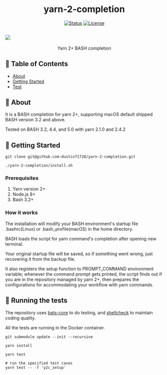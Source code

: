 <h1 align="center">yarn-2-completion</h1>

<div align="center">

[![Status](https://img.shields.io/badge/status-active-success.svg)](https://img.shields.io/github/workflow/status/dustin71728/yarn-2-completion/default)
[![License](https://img.shields.io/badge/license-MIT-blue.svg)](/LICENSE)

</div>

## <a href="https://asciinema.org/a/422312" target="_blank"><img src="https://asciinema.org/a/422312.svg" /></a>

<p align="center"> Yarn 2+ BASH completion
    <br> 
</p>

## 📝 Table of Contents

- [About](#about)
- [Getting Started](#getting_started)
- [Test](#test)

## 🧐 About <a name = "about"></a>

It is a BASH completion for yarn 2+, supporting macOS default shipped BASH version 3.2 and above.

Tested on BASH 3.2, 4.4, and 5.0 with yarn 2.1.0 and 2.4.2

## 🏁 Getting Started <a name = "getting_started"></a>

```
git clone git@github.com:dustin71728/yarn-2-completion.git

./yarn-2-completion/install.sh
```

### Prerequisites

1. Yarn version 2+
2. Node.js 8+
3. Bash 3.2+

### How it works

The installation will modify your BASH environment's startup file .bashrc(Linux) or .bash_profile(macOS) in the home directory.

BASH loads the script for yarn command's completion after opening new terminal.

Your original startup file will be saved, so if something went wrong, just recovering it from the backup file.

It also registers the setup function to PROMPT_COMMAND environment variable; whenever the command prompt gets printed, the script finds out if you are in the repository managed by yarn 2+, then prepares the configurations for accommodating your workflow with yarn commands.

## 🔧 Running the tests <a name = "tests"></a>

The repository uses [bats-core](https://github.com/bats-core/bats-core) to do testing, and [shellcheck](https://github.com/koalaman/shellcheck) to maintain coding quality.

All the tests are running in the Docker container.

```
git submodule update --init --recursive

yarn install

yarn test

# run the specified test cases
yarn test -- -f 'y2c_setup'
```
